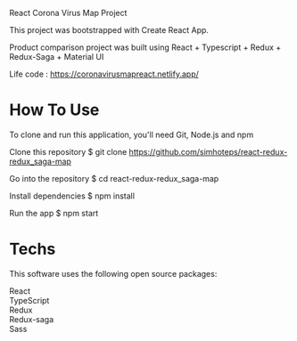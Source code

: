 React Corona Virus Map Project

This project was bootstrapped with Create React App.

Product comparison project was built using React + Typescript + Redux + Redux-Saga + Material UI 

Life code : https://coronavirusmapreact.netlify.app/


# How To Use
To clone and run this application, you'll need Git, Node.js and npm

Clone this repository
$ git clone https://github.com/simhoteps/react-redux-redux_saga-map

Go into the repository
$ cd react-redux-redux_saga-map

Install dependencies
$ npm install

Run the app
$ npm start

# Techs </br>
This software uses the following open source packages:

React </br>
TypeScript </br>
Redux </br>
Redux-saga </br>
Sass </br>

